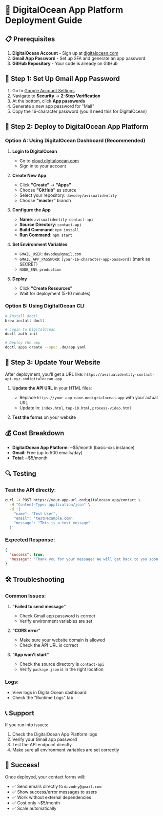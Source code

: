 # 🚀 DigitalOcean App Platform Deployment Guide

## 📋 Prerequisites

1. **DigitalOcean Account** - Sign up at [digitalocean.com](https://digitalocean.com)
2. **Gmail App Password** - Set up 2FA and generate an app password
3. **GitHub Repository** - Your code is already on GitHub

## 🔧 Step 1: Set Up Gmail App Password

1. Go to [Google Account Settings](https://myaccount.google.com/)
2. Navigate to **Security** → **2-Step Verification**
3. At the bottom, click **App passwords**
4. Generate a new app password for "Mail"
5. Copy the 16-character password (you'll need this for DigitalOcean)

## 🚀 Step 2: Deploy to DigitalOcean App Platform

### Option A: Using DigitalOcean Dashboard (Recommended)

1. **Login to DigitalOcean**
   - Go to [cloud.digitalocean.com](https://cloud.digitalocean.com)
   - Sign in to your account

2. **Create New App**
   - Click **"Create"** → **"Apps"**
   - Choose **"GitHub"** as source
   - Select your repository: `davodey/avisualidentity`
   - Choose **"master"** branch

3. **Configure the App**
   - **Name**: `avisualidentity-contact-api`
   - **Source Directory**: `contact-api`
   - **Build Command**: `npm install`
   - **Run Command**: `npm start`

4. **Set Environment Variables**
   - `GMAIL_USER`: `davodey@gmail.com`
   - `GMAIL_APP_PASSWORD`: `[your-16-character-app-password]` (mark as SECRET)
   - `NODE_ENV`: `production`

5. **Deploy**
   - Click **"Create Resources"**
   - Wait for deployment (5-10 minutes)

### Option B: Using DigitalOcean CLI

```bash
# Install doctl
brew install doctl

# Login to DigitalOcean
doctl auth init

# Deploy the app
doctl apps create --spec .do/app.yaml
```

## 🔗 Step 3: Update Your Website

After deployment, you'll get a URL like: `https://avisualidentity-contact-api-xyz.ondigitalocean.app`

1. **Update the API URL** in your HTML files:
   - Replace `https://your-app-name.ondigitalocean.app` with your actual URL
   - Update in: `index.html`, `top-10.html`, `process-video.html`

2. **Test the forms** on your website

## 💰 Cost Breakdown

- **DigitalOcean App Platform**: ~$5/month (basic-xxs instance)
- **Gmail**: Free (up to 500 emails/day)
- **Total**: ~$5/month

## 🔍 Testing

### Test the API directly:
```bash
curl -X POST https://your-app-url.ondigitalocean.app/contact \
  -H "Content-Type: application/json" \
  -d '{
    "name": "Test User",
    "email": "test@example.com",
    "message": "This is a test message"
  }'
```

### Expected Response:
```json
{
  "success": true,
  "message": "Thank you for your message! We will get back to you soon."
}
```

## 🛠️ Troubleshooting

### Common Issues:

1. **"Failed to send message"**
   - Check Gmail app password is correct
   - Verify environment variables are set

2. **"CORS error"**
   - Make sure your website domain is allowed
   - Check the API URL is correct

3. **"App won't start"**
   - Check the source directory is `contact-api`
   - Verify `package.json` is in the right location

### Logs:
- View logs in DigitalOcean dashboard
- Check the "Runtime Logs" tab

## 📞 Support

If you run into issues:
1. Check the DigitalOcean App Platform logs
2. Verify your Gmail app password
3. Test the API endpoint directly
4. Make sure all environment variables are set correctly

## 🎉 Success!

Once deployed, your contact forms will:
- ✅ Send emails directly to `davodey@gmail.com`
- ✅ Show success/error messages to users
- ✅ Work without external dependencies
- ✅ Cost only ~$5/month
- ✅ Scale automatically
